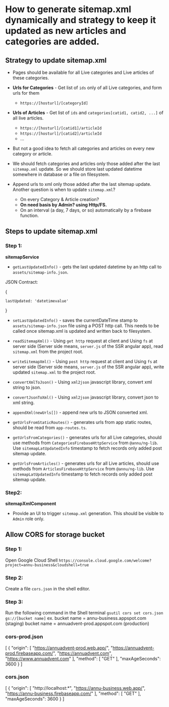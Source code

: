 # How to generate sitemap.xml dynamically and strategy to keep it updated as new articles and categories are added.

## Strategy to update sitemap.xml
* Pages should be available for all Live categories and Live articles of these categories.
* **Urls for Categories** - Get list of `ids` only of all Live categories, and form urls for them
    * `https://[hosturl]/[categoryId]`

* **Urls of Articles** - Get list of `ids` and `categories[catid1, catid2, ...]` of all live articles.
    * `https://[hosturl]/[catid1]/articleId`
    * `https://[hosturl]/[catid2]/articleId`
    * ...

* But not a good idea to fetch all categories and articles on every new category or article.
* We should fetch categories and articles only those added after the last `sitemap.xml` update. So we should store last updated datetime somewhere in database or a file on filesystem.
* Append urls to xml only those added after the last sitemap update.
Another question is when to update `sitemap.xml`?
    * On every Category & Article creation?
    * **On need basis by Admin? using Http/FS.**
    * On an interval (a day, 7 days, or so) automatically by a firebase function.

## Steps to update sitemap.xml
### Step 1:
**sitemapService**
* `getLastUpdatedInfo()` - gets the last updated datetime by an http call to `assets/sitemap-info.json`.

JSON Contract:

{

    lastUpdated: 'datetimevalue'

}

* `setLastUpdatedInfo()` - saves the currentDateTime stamp to `assets/sitemap-info.json` file using a POST http call. This needs to be called once sitemap.xml is updated and written back to filesystem.

* `readSitemapXml()` - Using `get http` request at client and Using `fs` at server side (Server side means, `server.js` of the SSR angular app), read `sitemap.xml` from the project root.

* `writeSitemapXml()` - Using `post http` request at client and Using `fs` at server side (Server side means, `server.js` of the SSR angular app), write updated `sitemap.xml` to the project root.

* `convertXmlToJson()` - Using `xml2json` javascript library, convert xml string to json.

* `convertJsonToXml()` - Using `xml2json` javascript library, convert json to xml string.

* `appendXml(newUrls[])` - append new urls to JSON converted xml.

* `getUrlsFromStaticRoutes()` - generates urls from app static routes, should be read from `app-routes.ts`.

* `getUrlsFromCategories()` - generates urls for all Live categories, should use methods from `CategoriesFirebaseHttpService` from `@annu/ng-lib`. Use `sitemapLatUpdatedInfo` timestamp to fetch records only added post sitemap update.

* `getUrlsFromArticles()` - generates urls for all Live articles, should use methods from `ArticlesFirebaseHttpService` from `@annu/ng-lib`. Use `sitemapLatUpdatedInfo` timestamp to fetch records only added post sitemap update.

### Step2:
**sitemapXmlComponent**

* Provide an UI to trigger `sitemap.xml` generation. This should be visible to `Admin` role only.


## Allow CORS for storage bucket

### Step 1:
Open Google Cloud Shell `https://console.cloud.google.com/welcome?project=annu-business&cloudshell=true`
### Step 2:
Create a file `cors.json` in the shell editor.
### Step 3:
Run the following command in the Shell terminal
`gsutil cors set cors.json gs://[bucket name]`
ex.
bucket name = annu-business.appspot.com (staging)
bucket name = annuadvent-prod.appspot.com (production)

### cors-prod.json
[
    {
        "origin": [
            "https://annuadvent-prod.web.app/",
            "https://annuadvent-prod.firebaseapp.com/",
            "https://annuadvent.com",
            "https://www.annuadvent.com"
        ],
        "method": [
            "GET"
        ],
        "maxAgeSeconds": 3600
    }
]


### cors.json
[
    {
        "origin": [
            "http://localhost:*",
            "https://annu-business.web.app/",
            "https://annu-business.firebaseapp.com/"
        ],
        "method": [
            "GET"
        ],
        "maxAgeSeconds": 3600
    }
]
